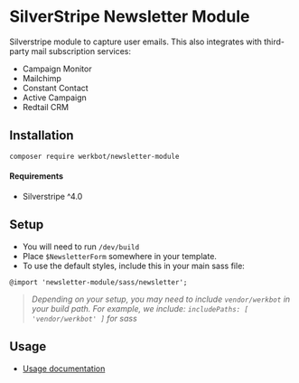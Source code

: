 # SilverStripe Newsletter Module

Silverstripe module to capture user emails. This also integrates with third-party mail subscription services:
- Campaign Monitor
- Mailchimp
- Constant Contact
- Active Campaign
- Redtail CRM

## Installation
```
composer require werkbot/newsletter-module
```

#### Requirements
- Silverstripe ^4.0

## Setup
- You will need to run `/dev/build`
- Place `$NewsletterForm` somewhere in your template.
- To use the default styles, include this in your main sass file:

`@import 'newsletter-module/sass/newsletter';`

> *Depending on your setup, you may need to include `vendor/werkbot` in your build path. For example, we include: `includePaths: [ 'vendor/werkbot' ]` for sass*


## Usage
* [Usage documentation](docs/en/README.md)
